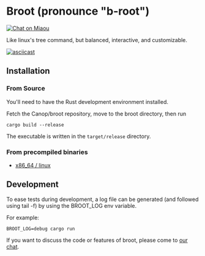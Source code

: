 # Broot (pronounce "b-root")

[![Chat on Miaou](https://miaou.dystroy.org/static/shields/room-fr.svg?v=1)](https://miaou.dystroy.org/3?Code_et_Croissants)

Like linux's tree command, but balanced, interactive, and customizable.

[![asciicast](https://asciinema.org/a/L9BERj8FBr1Gndambvoj1aZth.svg)](https://asciinema.org/a/L9BERj8FBr1Gndambvoj1aZth)

## Installation

### From Source

You'll need to have the Rust development environment installed.

Fetch the Canop/broot repository, move to the broot directory, then run

    cargo build --release

The executable is written in the `target/release` directory.


### From precompiled binaries

* [x86_64 / linux](https://dystroy.org/pub/broot)

## Development

To ease tests during development, a log file can be generated (and followed using tail -f) by using the BROOT_LOG env variable.

For example:

    BROOT_LOG=debug cargo run

If you want to discuss the code or features of broot, please come to [our chat](https://miaou.dystroy.org/3?Code_et_Croissants).

